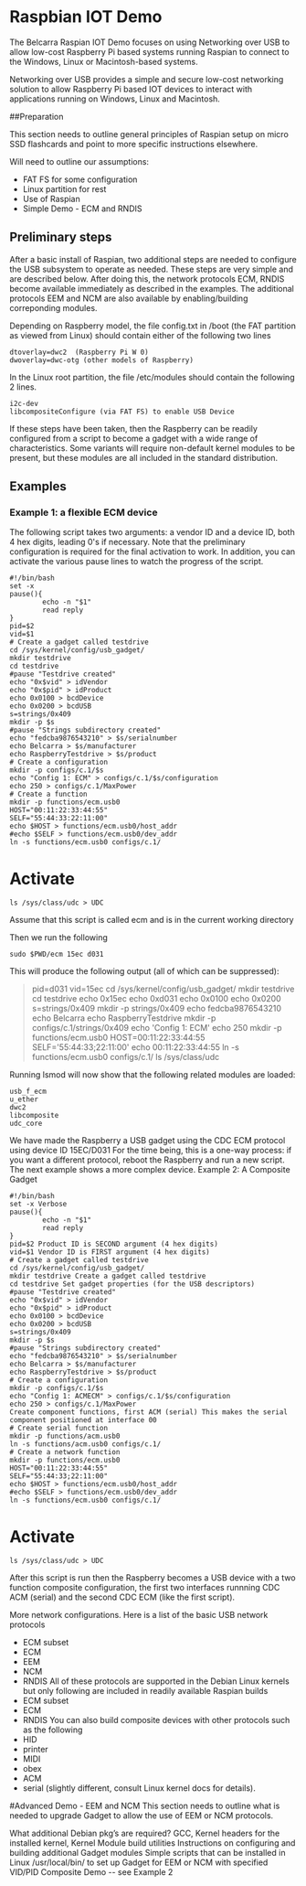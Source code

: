 # Raspbian IOT Demo


The Belcarra Raspian IOT Demo focuses on using Networking over USB to allow low-cost Raspberry Pi based systems running Raspian to connect to the Windows, Linux or Macintosh-based systems.

Networking over USB provides a simple and secure low-cost networking solution to allow Raspberry Pi based IOT devices to interact with applications running on Windows, Linux and Macintosh.


##Preparation

This section needs to outline general principles of Raspian setup on micro SSD flashcards and point to more specific instructions elsewhere.

Will need to outline our assumptions:
- FAT FS for some configuration
- Linux partition for rest
- Use of Raspian 
- Simple Demo - ECM and RNDIS

## Preliminary steps
After a basic install of Raspian, two additional steps are needed to configure the USB subsystem to operate as needed.   These steps are very simple and are
described below.  After doing this, the network protocols ECM, RNDIS become available immediately as described in the examples.   The additional protocols EEM
and NCM are also available by enabling/building correponding modules.


Depending on Raspberry model, the file config.txt in /boot (the FAT partition as viewed from Linux) should contain either of the following two lines
```
dtoverlay=dwc2  (Raspberry Pi W 0)
dwoverlay=dwc-otg (other models of Raspberry)
```

In the Linux root partition, the file /etc/modules should contain the following 2 lines.
```
i2c-dev
libcompositeConfigure (via FAT FS) to enable USB Device
```

If these steps have been taken, then the Raspberry can be readily configured from a script to become a gadget with a wide range of characteristics.  Some variants will require non-default kernel modules to be present, but these modules are all included in the standard distribution.

## Examples
### Example 1: a flexible ECM device
The following script takes two arguments: a vendor ID and a device ID, both 4 hex digits, leading 0's if necessary. Note that the preliminary configuration is required for the final activation to work.  In addition, you can activate the various pause lines to watch the progress of the script.
```
#!/bin/bash
set -x
pause(){
        echo -n "$1"
        read reply
}
pid=$2
vid=$1
# Create a gadget called testdrive
cd /sys/kernel/config/usb_gadget/
mkdir testdrive
cd testdrive
#pause "Testdrive created"
echo "0x$vid" > idVendor
echo "0x$pid" > idProduct
echo 0x0100 > bcdDevice
echo 0x0200 > bcdUSB
s=strings/0x409
mkdir -p $s
#pause "Strings subdirectory created"
echo "fedcba9876543210" > $s/serialnumber
echo Belcarra > $s/manufacturer
echo RaspberryTestdrive > $s/product
# Create a configuration
mkdir -p configs/c.1/$s
echo "Config 1: ECM" > configs/c.1/$s/configuration
echo 250 > configs/c.1/MaxPower
# Create a function
mkdir -p functions/ecm.usb0
HOST="00:11:22:33:44:55"
SELF="55:44:33:22:11:00"
echo $HOST > functions/ecm.usb0/host_addr
#echo $SELF > functions/ecm.usb0/dev_addr
ln -s functions/ecm.usb0 configs/c.1/
```

# Activate
```
ls /sys/class/udc > UDC

```

Assume that this script is called ecm and is in the current working directory

Then we run the following
```
sudo $PWD/ecm 15ec d031
```

This will produce the following output (all of which can be suppressed):

> pid=d031
> vid=15ec
> cd /sys/kernel/config/usb_gadget/
> mkdir testdrive
> cd testdrive
> echo 0x15ec
> echo 0xd031
> echo 0x0100
> echo 0x0200
> s=strings/0x409
> mkdir -p strings/0x409
> echo fedcba9876543210
> echo Belcarra
> echo RaspberryTestdrive
> mkdir -p configs/c.1/strings/0x409
> echo 'Config 1: ECM'
> echo 250
> mkdir -p functions/ecm.usb0
> HOST=00:11:22:33:44:55
> SELF='55:44:33;22:11:00'
> echo 00:11:22:33:44:55
> ln -s functions/ecm.usb0 configs/c.1/
> ls /sys/class/udc

Running lsmod will now show that the following related modules are loaded:
```
usb_f_ecm
u_ether
dwc2
libcomposite
udc_core
```

We have made the Raspberry a USB gadget using the CDC ECM protocol using device ID 15EC/D031 
For the time being, this is a one-way process: if you want a different protocol, reboot the Raspberry and run a new script.  The next example shows a more complex device.
Example 2: A Composite Gadget
```
#!/bin/bash
set -x Verbose
pause(){
        echo -n "$1"
        read reply
}
pid=$2 Product ID is SECOND argument (4 hex digits)
vid=$1 Vendor ID is FIRST argument (4 hex digits)
# Create a gadget called testdrive
cd /sys/kernel/config/usb_gadget/
mkdir testdrive Create a gadget called testdrive
cd testdrive Set gadget properties (for the USB descriptors)
#pause "Testdrive created"
echo "0x$vid" > idVendor
echo "0x$pid" > idProduct
echo 0x0100 > bcdDevice
echo 0x0200 > bcdUSB
s=strings/0x409
mkdir -p $s
#pause "Strings subdirectory created"
echo "fedcba9876543210" > $s/serialnumber
echo Belcarra > $s/manufacturer
echo RaspberryTestdrive > $s/product
# Create a configuration
mkdir -p configs/c.1/$s
echo "Config 1: ACMECM" > configs/c.1/$s/configuration
echo 250 > configs/c.1/MaxPower
Create component functions, first ACM (serial) This makes the serial component positioned at interface 00
# Create serial function
mkdir -p functions/acm.usb0
ln -s functions/acm.usb0 configs/c.1/
# Create a network function
mkdir -p functions/ecm.usb0
HOST="00:11:22:33:44:55"
SELF="55:44:33;22:11:00"
echo $HOST > functions/ecm.usb0/host_addr
#echo $SELF > functions/ecm.usb0/dev_addr
ln -s functions/ecm.usb0 configs/c.1/
```

# Activate
```
ls /sys/class/udc > UDC
```

After this script is run then the Raspberry becomes a USB device with a two function composite configuration, the first two interfaces runnning CDC ACM (serial) and the second CDC ECM (like the first script).

More network configurations.
Here is a list of the basic USB network protocols
- ECM subset
- ECM
- EEM
- NCM
- RNDIS
All of these protocols are supported in the Debian Linux kernels but only following are included in readily available Raspian builds
- ECM subset
- ECM
- RNDIS
You can also build composite devices with other protocols such as the following
- HID 
- printer
- MIDI
- obex
- ACM
- serial (slightly different, consult Linux kernel docs for details).



#Advanced Demo - EEM and NCM
This section needs to outline what is needed to upgrade Gadget to allow the use of EEM or NCM protocols.

What additional Debian pkg’s are required? GCC, Kernel headers for the installed kernel, Kernel Module build utilities
Instructions on configuring and building additional Gadget modules
Simple scripts that can be installed in Linux /usr/local/bin/ to set up Gadget for EEM or NCM with specified VID/PID
Composite Demo -- see Example 2


